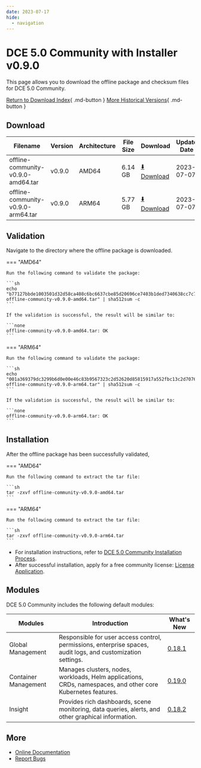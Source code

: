 ```yaml
---
date: 2023-07-17
hide:
  - navigation
---
```


# DCE 5.0 Community with Installer v0.9.0

This page allows you to download the offline package and checksum files for DCE 5.0 Community.

[Return to Download Index](../index.md){ .md-button }
[More Historical Versions](./dce5-installer-history.md){ .md-button }

## Download

| Filename | Version | Architecture | File Size | Download | Update Date |
| -------- | ------- | ------------ | --------- | -------- | ----------- |
| offline-community-v0.9.0-amd64.tar | v0.9.0 | AMD64 | 6.14 GB | [:arrow_down: Download](https://qiniu-download-public.daocloud.io/DaoCloud_Enterprise/dce5/offline-community-v0.9.0-amd64.tar) | 2023-07-07 |
| offline-community-v0.9.0-arm64.tar | v0.9.0 | ARM64 | 5.77 GB | [:arrow_down: Download](https://qiniu-download-public.daocloud.io/DaoCloud_Enterprise/dce5/offline-community-v0.9.0-arm64.tar) | 2023-07-07 |

## Validation

Navigate to the directory where the offline package is downloaded.

=== "AMD64"

    Run the following command to validate the package:

    ```sh
    echo "b77127bbde1003501d32d58ca408c6bc6637cbe85d20696ce7403b1ded7340638cc7c7a447fe52b055ff7068e3d85399f6a68a7b9d47cd0e7bbfc4c77be4dab2  offline-community-v0.9.0-amd64.tar" | sha512sum -c
    ```

    If the validation is successful, the result will be similar to:

    ```none
    offline-community-v0.9.0-amd64.tar: OK
    ```

=== "ARM64"

    Run the following command to validate the package:

    ```sh
    echo "001a369379dc3299b6d0e00e46c83b9567323c2d52620d85815917a552fbc13c2d7076a2ad71eaff7dfbfe7ed82f68e5d30c0e53f47fa5055ef07588b4355bc3  offline-community-v0.9.0-arm64.tar" | sha512sum -c
    ```

    If the validation is successful, the result will be similar to:

    ```none
    offline-community-v0.9.0-arm64.tar: OK
    ```

## Installation

After the offline package has been successfully validated,

=== "AMD64"

    Run the following command to extract the tar file:

    ```sh
    tar -zxvf offline-community-v0.9.0-amd64.tar
    ```

=== "ARM64"

    Run the following command to extract the tar file:

    ```sh
    tar -zxvf offline-community-v0.9.0-arm64.tar
    ```

- For installation instructions, refer to [DCE 5.0 Community Installation Process](../../install/community/k8s/online.md#_2).
- After successful installation, apply for a free community license: [License Application](../../dce/license0.md).

## Modules

DCE 5.0 Community includes the following default modules:

| Modules | Introduction | What's New |
| -------- | ----------- | ---------- |
| Global Management | Responsible for user access control, permissions, enterprise spaces, audit logs, and customization settings. | [0.18.1](../../ghippo/intro/release-notes.md#0181) |
| Container Management | Manages clusters, nodes, workloads, Helm applications, CRDs, namespaces, and other core Kubernetes features. | [0.19.0](../../kpanda/intro/release-notes.md#0190) |
| Insight | Provides rich dashboards, scene monitoring, data queries, alerts, and other graphical information. | [0.18.2](../../insight/intro/releasenote.md#0182) |

## More

- [Online Documentation](../../dce/index.md)
- [Report Bugs](https://github.com/DaoCloud/DaoCloud-docs/issues)
